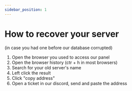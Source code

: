 ```yaml
---
sidebar_position: 1
---
```


# How to recover your server
(in case you had one before our database corrupted)

1. Open the browser you used to access our panel
2. Open the browser history (ctr + h in most browsers)
3. Search for your old server's name
4. Left click the result
5. Click "copy address"
6. Open a ticket in our discord, send and paste the address